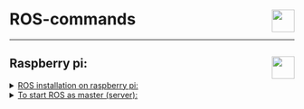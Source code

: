 # ROS-commands<img height="40px" align="right" src="https://upload.wikimedia.org/wikipedia/commons/b/bb/Ros_logo.svg" alt=""/>

---
## Raspberry pi: <img height="40px" align="right" src="https://www.vectorlogo.zone/logos/raspberrypi/raspberrypi-icon.svg" alt=""/>                          

<details>
 <summary><ins>ROS installation on raspberry pi:</ins></summary>
 
✴ Need to install ubuntu 20.04 LTS, install server then you can upgrade to disktop if needed
 
✴ Setup your computer to accept software from packages.ros.org.
<pre><code class="language-shell">sudo sh -c 'echo "deb http://packages.ros.org/ros/ubuntu $(lsb_release -sc) main" > /etc/apt/sources.list.d/ros-latest.list'
</code></pre> 
 
✴ if you haven't already installed curl
<pre><code class="language-shell">sudo apt install curl
</code></pre> 
 
✴ Set up your keys
<pre><code class="language-shell">curl -s https://raw.githubusercontent.com/ros/rosdistro/master/ros.asc | sudo apt-key add -
</code></pre> 
 
✴ make sure your Debian package index is up-to-date:
<pre><code class="language-shell">sudo apt update
</code></pre> 
 
✴ Desktop-Full Install:
<pre><code class="language-shell">sudo apt install ros-noetic-desktop-full
</code></pre> 
 
✴ Environment setup
<pre><code class="language-shell">source /opt/ros/noetic/setup.bash
</code></pre> 
 
✴ automatically source this script every time a new shell is launched
<pre><code class="language-shell">echo "source /opt/ros/noetic/setup.bash" >> ~/.bashrc
source ~/.bashrc
</code></pre>

✴ Dependencies for building packages:
<pre><code class="language-shell">sudo apt install python3-rosdep python3-rosinstall python3-rosinstall-generator python3-wstool build-essential
</code></pre>

✴ Initialize rosdep:
<pre><code class="language-shell">sudo apt install python3-rosdep
</code></pre>

✴ you can initialize rosdep:
<pre><code class="language-shell">sudo rosdep init
rosdep update
</code></pre>

</details>

<details>
 <summary><ins>To start ROS as master (server):</ins></summary>

✴ Set the ros host ip so can clients access to it in local network:
<pre><code class="language-shell">export ROS_HOSTNAME=MASTER_IP
</code></pre>

✴ in new terminal:
<pre><code class="language-shell">roscore
</code></pre> 

✴ to connect client to master in local network:
✴ in client side:
<pre><code class="language-shell">export ROS_MASTER_URI=http://MASTER_IP:11311
</code></pre> 
 

</details>




